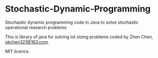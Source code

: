 # Stochastic-Dynamic-Programming
Stochastic dynamic programming code in Java to solve stochastic operational research problems

This is library of java for solving lot sizing problems coded by Zhen Chen, okchen321@163.com.


MIT licence.
